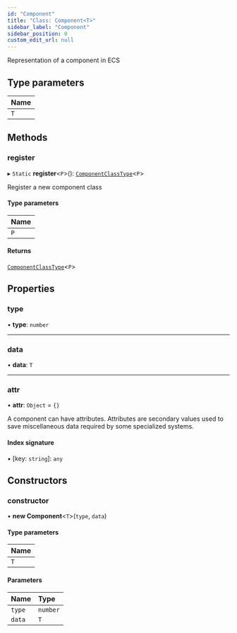 ```yaml
---
id: "Component"
title: "Class: Component<T>"
sidebar_label: "Component"
sidebar_position: 0
custom_edit_url: null
---
```


Representation of a component in ECS

## Type parameters

| Name |
| :------ |
| `T` |

## Methods

### register

▸ `Static` **register**<`P`\>(): [`ComponentClassType`](../modules.md#componentclasstype-114)<`P`\>

Register a new component class

#### Type parameters

| Name |
| :------ |
| `P` |

#### Returns

[`ComponentClassType`](../modules.md#componentclasstype-114)<`P`\>

## Properties

### type

• **type**: `number`

___

### data

• **data**: `T`

___

### attr

• **attr**: `Object` = `{}`

A component can have attributes. Attributes are secondary values used to save miscellaneous data required by some
specialized systems.

#### Index signature

▪ [key: `string`]: `any`

## Constructors

### constructor

• **new Component**<`T`\>(`type`, `data`)

#### Type parameters

| Name |
| :------ |
| `T` |

#### Parameters

| Name | Type |
| :------ | :------ |
| `type` | `number` |
| `data` | `T` |
